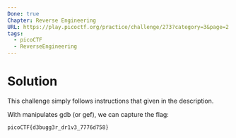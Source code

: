 ```yaml
---
Done: true
Chapter: Reverse Engineering
URL: https://play.picoctf.org/practice/challenge/273?category=3&page=2
tags:
  - picoCTF
  - ReverseEngineering
---
```


# Solution

This challenge simply follows instructions that given in the description.

With manipulates gdb (or gef), we can capture the flag:

```plain
picoCTF{d3bugg3r_dr1v3_7776d758}
```
